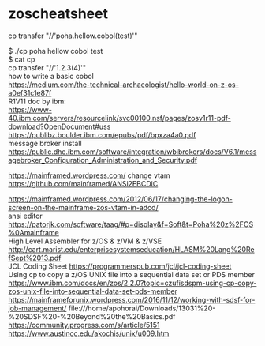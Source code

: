 # zoscheatsheet
cp transfer "//'poha.hellow.cobol(test)'" <br>

$ ./cp poha hellow cobol test<br>
$ cat cp<br>
cp transfer "//'$1.$2.$3($4)'"<br>
how to write a basic cobol<br>
https://medium.com/the-technical-archaeologist/hello-world-on-z-os-a0ef31c1e87f<br>
R1V11 doc by ibm:<br>
https://www-40.ibm.com/servers/resourcelink/svc00100.nsf/pages/zosv1r11-pdf-download?OpenDocument#uss
https://publibz.boulder.ibm.com/epubs/pdf/bpxza4a0.pdf<br>
message broker install
https://public.dhe.ibm.com/software/integration/wbibrokers/docs/V6.1/messagebroker_Configuration_Administration_and_Security.pdf<br>

https://mainframed.wordpress.com/
change vtam<br>
https://github.com/mainframed/ANSi2EBCDiC<br>

https://mainframed.wordpress.com/2012/06/17/changing-the-logon-screen-on-the-mainframe-zos-vtam-in-adcd/<br>
ansi editor <br>
https://patorjk.com/software/taag/#p=display&f=Soft&t=Poha%20z%2FOS%0Amainframe<br>
High Level Assembler for z/OS & z/VM & z/VSE
http://cart.marist.edu/enterprisesystemseducation/HLASM%20Lang%20RefSept%2013.pdf<br>
JCL Coding Sheet
https://programmerspub.com/jcl/jcl-coding-sheet<br>
Using cp to copy a z/OS UNIX file into a sequential data set or PDS member<br>
https://www.ibm.com/docs/en/zos/2.2.0?topic=czufisdspm-using-cp-copy-zos-unix-file-into-sequential-data-set-pds-member<br>
https://mainframeforunix.wordpress.com/2016/11/12/working-with-sdsf-for-job-management/
file:///home/apohorai/Downloads/13031%20-%20SDSF%20-%20Beyond%20the%20Basics.pdf
https://community.progress.com/s/article/5151
https://www.austincc.edu/akochis/unix/u009.htm
